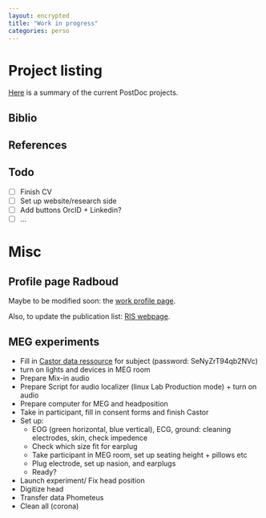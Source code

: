 ```yaml
---
layout: encrypted
title: "Work in progress"
categories: perso 
---
```


# Project listing

[Here](/perso/projects/) is a summary of the current PostDoc projects.

## Biblio

## References

## Todo

- [ ] Finish CV
- [ ] Set up website/research side
- [ ] Add buttons OrcID + Linkedin?
- [ ] ...

# Misc

## Profile page Radboud

Maybe to be modified soon: the [work profile page](https://www.ru.nl/english/people/weissbart-h/).

Also, to update the publication list: [RIS webpage](https://ris.ru.nl).

## MEG experiments

- Fill in [Castor data ressource](https://data.castoredc.com/) for subject (password: SeNyZrT94qb2NVc)
- turn on lights and devices in MEG room
- Prepare Mix-in audio
- Prepare Script for audio localizer (linux Lab Production mode) + turn on audio
- Prepare computer for MEG and headposition
- Take in participant, fill in consent forms and finish Castor
- Set up:
	- EOG (green horizontal, blue vertical), ECG, ground: cleaning electrodes, skin, check impedence
	- Check which size fit for earplug
	- Take participant in MEG room, set up seating height +  pillows etc
	- Plug electrode, set up nasion, and earplugs
	- Ready?
- Launch experiment/ Fix head position
- Digitize head
- Transfer data Phometeus
- Clean all (corona)
